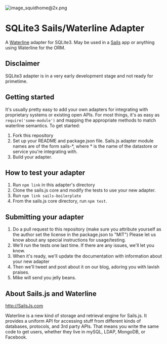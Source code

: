 ![image_squidhome@2x.png](http://i.imgur.com/RIvu9.png) 

# SQLite3 Sails/Waterline Adapter

A [Waterline](https://github.com/balderdashy/waterline) adapter for SQLite3. May be used in a [Sails](https://github.com/balderdashy/sails) app or anything using Waterline for the ORM.


## Disclaimer
SQLite3 adapter is in a very early development stage and not ready for primetime.

## Getting started
It's usually pretty easy to add your own adapters for integrating with proprietary systems or existing open APIs.  For most things, it's as easy as `require('some-module')` and mapping the appropriate methods to match waterline semantics.  To get started:

1. Fork this repository
2. Set up your README and package.json file.  Sails.js adapter module names are of the form sails-*, where * is the name of the datastore or service you're integrating with.
3. Build your adapter.

## How to test your adapter
1. Run `npm link` in this adapter's directory
2. Clone the sails.js core and modify the tests to use your new adapter.
3. Run `npm link sails-boilerplate`
4. From the sails.js core directory, run `npm test`.

## Submitting your adapter
1. Do a pull request to this repository (make sure you attribute yourself as the author set the license in the package.json to "MIT")  Please let us know about any special instructions for usage/testing.
2. We'll run the tests one last time.  If there are any issues, we'll let you know.
3. When it's ready, we'll update the documentation with information about your new adapter
4. Then we'll tweet and post about it on our blog, adoring you with lavish praises.
5. Mike will send you jelly beans.


## About Sails.js and Waterline
http://SailsJs.com

Waterline is a new kind of storage and retrieval engine for Sails.js.  It provides a uniform API for accessing stuff from different kinds of databases, protocols, and 3rd party APIs.  That means you write the same code to get users, whether they live in mySQL, LDAP, MongoDB, or Facebook.
